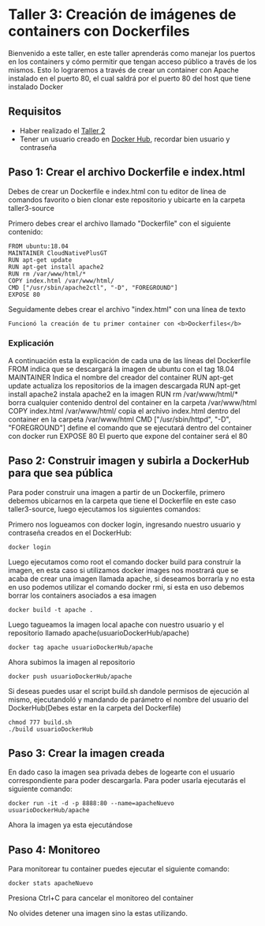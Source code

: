 # Taller 3: Creación de imágenes de containers con Dockerfiles  
Bienvenido a este taller, en este taller aprenderás como manejar los puertos en los containers y cómo permitir que tengan acceso público a través de los mismos. Esto lo lograremos a través de crear un container con Apache instalado en el puerto 80, el cual saldrá por el puerto 80 del host que tiene instalado Docker

## Requisitos
- Haber realizado el [Taller 2](taller2-acceso-puertos.md)
- Tener un usuario creado en [Docker Hub](https://hub.docker.com/), recordar bien usuario y contraseña

## Paso 1: Crear el archivo Dockerfile e index.html
Debes de crear un Dockerfile e index.html con tu editor de línea de comandos favorito o bien clonar este repositorio y ubicarte en la carpeta taller3-source

Primero debes crear el archivo llamado "Dockerfile" con el siguiente contenido:
```
FROM ubuntu:18.04
MAINTAINER CloudNativePlusGT
RUN apt-get update
RUN apt-get install apache2
RUN rm /var/www/html/*
COPY index.html /var/www/html/
CMD ["/usr/sbin/apache2ctl", "-D", "FOREGROUND"]
EXPOSE 80
```

Seguidamente debes crear el archivo "index.html" con una línea de texto
```
Funcionó la creación de tu primer container con <b>Dockerfiles</b>
```

### Explicación
A continuación esta la explicación de cada una de las líneas del Dockerfile
FROM indica que se descargará la imagen de ubuntu con el tag 18.04
MAINTAINER Indica el nombre del creador del container
RUN apt-get update actualiza los repositorios de la imagen descargada
RUN apt-get install apache2 instala apache2 en la imagen
RUN rm /var/www/html/*  borra cualquier contenido dentrol del container en la carpeta /var/www/html
COPY index.html /var/www/html/ copia el archivo index.html dentro del container en la carpeta /var/www/html
CMD ["/usr/sbin/httpd", "-D", "FOREGROUND"]  define el comando que se ejecutará dentro del container con docker run
EXPOSE 80  El puerto que expone del container será el 80


## Paso 2: Construir imagen y subirla a DockerHub para que sea pública
Para poder construir una imagen a partir de un Dockerfile, primero debemos ubicarnos en la carpeta que tiene el Dockerfile en este caso taller3-source, luego ejecutamos los siguientes comandos:

Primero nos logueamos con docker login, ingresando nuestro usuario y contraseña creados en el DockerHub:
```
docker login 
```

Luego ejecutamos como root el comando docker build para construir la imagen, en esta caso si utilizamos docker images nos mostrará que se acaba de crear una imagen llamada apache, si deseamos borrarla y no esta en uso podemos utilizar el comando docker rmi, si esta en uso debemos borrar los containers asociados a esa imagen
```
docker build -t apache .
```

Luego tagueamos la imagen local apache con nuestro usuario y el repositorio llamado apache(usuarioDockerHub/apache)
```
docker tag apache usuarioDockerHub/apache
```

Ahora subimos la imagen al repositorio
```
docker push usuarioDockerHub/apache
```

Si deseas puedes usar el script build.sh dandole permisos de ejecución al mismo, ejecutandoló y mandando de parámetro el nombre del usuario del DockerHub(Debes estar en la carpeta del Dockerfile)
```
chmod 777 build.sh
./build usuarioDockerHub
```

## Paso 3: Crear la imagen creada
En dado caso la imagen sea privada debes de logearte con el usuario correspondiente para poder descargarla. Para poder usarla ejecutarás el siguiente comando:

```
docker run -it -d -p 8888:80 --name=apacheNuevo usuarioDockerHub/apache
```

Ahora la imagen ya esta ejecutándose

## Paso 4: Monitoreo
Para monitorear tu container puedes ejecutar el siguiente comando:

```
docker stats apacheNuevo
```
Presiona Ctrl+C para cancelar el monitoreo del container

No olvides detener una imagen sino la estas utilizando.